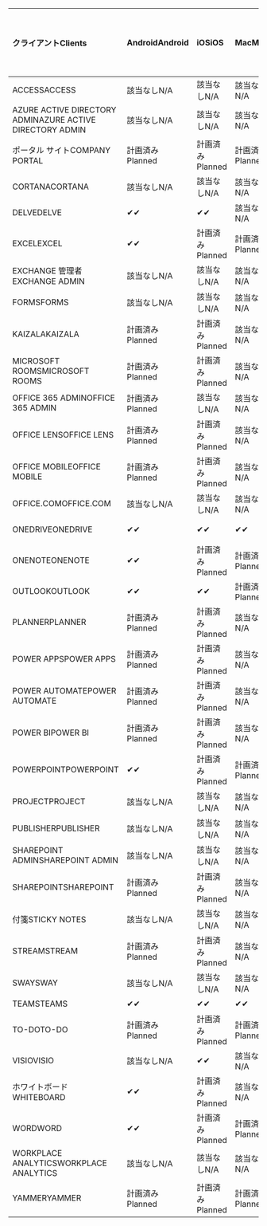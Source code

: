 <!-- This file is generated automatically. Changes made to this file will be overwritten.-->
|<span data-ttu-id="5725c-101">クライアント</span><span class="sxs-lookup"><span data-stu-id="5725c-101">Clients</span></span>|<span data-ttu-id="5725c-102">Android</span><span class="sxs-lookup"><span data-stu-id="5725c-102">Android</span></span>|<span data-ttu-id="5725c-103">iOS</span><span class="sxs-lookup"><span data-stu-id="5725c-103">iOS</span></span>|<span data-ttu-id="5725c-104">Mac</span><span class="sxs-lookup"><span data-stu-id="5725c-104">Mac</span></span>|<span data-ttu-id="5725c-105">Windows 10</span><span class="sxs-lookup"><span data-stu-id="5725c-105">Windows 10</span></span><br><span data-ttu-id="5725c-106">Desktop</span><span class="sxs-lookup"><span data-stu-id="5725c-106">Desktop</span></span>|<span data-ttu-id="5725c-107">Windows 10</span><span class="sxs-lookup"><span data-stu-id="5725c-107">Windows 10</span></span><br><span data-ttu-id="5725c-108">モダン アプリ</span><span class="sxs-lookup"><span data-stu-id="5725c-108">Modern Apps</span></span>|
|:-|:-|:-|:-|:-|:-|
|<span data-ttu-id="5725c-109">ACCESS</span><span class="sxs-lookup"><span data-stu-id="5725c-109">ACCESS</span></span>|<span data-ttu-id="5725c-110">該当なし</span><span class="sxs-lookup"><span data-stu-id="5725c-110">N/A</span></span>|<span data-ttu-id="5725c-111">該当なし</span><span class="sxs-lookup"><span data-stu-id="5725c-111">N/A</span></span>|<span data-ttu-id="5725c-112">該当なし</span><span class="sxs-lookup"><span data-stu-id="5725c-112">N/A</span></span>|<span data-ttu-id="5725c-113">計画済み</span><span class="sxs-lookup"><span data-stu-id="5725c-113">Planned</span></span>|<span data-ttu-id="5725c-114">該当なし</span><span class="sxs-lookup"><span data-stu-id="5725c-114">N/A</span></span>|
|<span data-ttu-id="5725c-115">AZURE ACTIVE DIRECTORY ADMIN</span><span class="sxs-lookup"><span data-stu-id="5725c-115">AZURE ACTIVE DIRECTORY ADMIN</span></span>|<span data-ttu-id="5725c-116">該当なし</span><span class="sxs-lookup"><span data-stu-id="5725c-116">N/A</span></span>|<span data-ttu-id="5725c-117">該当なし</span><span class="sxs-lookup"><span data-stu-id="5725c-117">N/A</span></span>|<span data-ttu-id="5725c-118">該当なし</span><span class="sxs-lookup"><span data-stu-id="5725c-118">N/A</span></span>|<span data-ttu-id="5725c-119">計画済み</span><span class="sxs-lookup"><span data-stu-id="5725c-119">Planned</span></span>|<span data-ttu-id="5725c-120">該当なし</span><span class="sxs-lookup"><span data-stu-id="5725c-120">N/A</span></span>|
|<span data-ttu-id="5725c-121">ポータル サイト</span><span class="sxs-lookup"><span data-stu-id="5725c-121">COMPANY PORTAL</span></span>|<span data-ttu-id="5725c-122">計画済み</span><span class="sxs-lookup"><span data-stu-id="5725c-122">Planned</span></span>|<span data-ttu-id="5725c-123">計画済み</span><span class="sxs-lookup"><span data-stu-id="5725c-123">Planned</span></span>|<span data-ttu-id="5725c-124">計画済み</span><span class="sxs-lookup"><span data-stu-id="5725c-124">Planned</span></span>|<span data-ttu-id="5725c-125">該当なし</span><span class="sxs-lookup"><span data-stu-id="5725c-125">N/A</span></span>|<span data-ttu-id="5725c-126">計画済み</span><span class="sxs-lookup"><span data-stu-id="5725c-126">Planned</span></span>|
|<span data-ttu-id="5725c-127">CORTANA</span><span class="sxs-lookup"><span data-stu-id="5725c-127">CORTANA</span></span>|<span data-ttu-id="5725c-128">該当なし</span><span class="sxs-lookup"><span data-stu-id="5725c-128">N/A</span></span>|<span data-ttu-id="5725c-129">該当なし</span><span class="sxs-lookup"><span data-stu-id="5725c-129">N/A</span></span>|<span data-ttu-id="5725c-130">該当なし</span><span class="sxs-lookup"><span data-stu-id="5725c-130">N/A</span></span>|<span data-ttu-id="5725c-131">該当なし</span><span class="sxs-lookup"><span data-stu-id="5725c-131">N/A</span></span>|<span data-ttu-id="5725c-132">計画済み</span><span class="sxs-lookup"><span data-stu-id="5725c-132">Planned</span></span>|
|<span data-ttu-id="5725c-133">DELVE</span><span class="sxs-lookup"><span data-stu-id="5725c-133">DELVE</span></span>|<span data-ttu-id="5725c-134">✔</span><span class="sxs-lookup"><span data-stu-id="5725c-134">✔</span></span>|<span data-ttu-id="5725c-135">✔</span><span class="sxs-lookup"><span data-stu-id="5725c-135">✔</span></span>|<span data-ttu-id="5725c-136">該当なし</span><span class="sxs-lookup"><span data-stu-id="5725c-136">N/A</span></span>|<span data-ttu-id="5725c-137">該当なし</span><span class="sxs-lookup"><span data-stu-id="5725c-137">N/A</span></span>|<span data-ttu-id="5725c-138">該当なし</span><span class="sxs-lookup"><span data-stu-id="5725c-138">N/A</span></span>|
|<span data-ttu-id="5725c-139">EXCEL</span><span class="sxs-lookup"><span data-stu-id="5725c-139">EXCEL</span></span>|<span data-ttu-id="5725c-140">✔</span><span class="sxs-lookup"><span data-stu-id="5725c-140">✔</span></span>|<span data-ttu-id="5725c-141">計画済み</span><span class="sxs-lookup"><span data-stu-id="5725c-141">Planned</span></span>|<span data-ttu-id="5725c-142">計画済み</span><span class="sxs-lookup"><span data-stu-id="5725c-142">Planned</span></span>|<span data-ttu-id="5725c-143">計画済み</span><span class="sxs-lookup"><span data-stu-id="5725c-143">Planned</span></span>|<span data-ttu-id="5725c-144">該当なし</span><span class="sxs-lookup"><span data-stu-id="5725c-144">N/A</span></span>|
|<span data-ttu-id="5725c-145">EXCHANGE 管理者</span><span class="sxs-lookup"><span data-stu-id="5725c-145">EXCHANGE ADMIN</span></span>|<span data-ttu-id="5725c-146">該当なし</span><span class="sxs-lookup"><span data-stu-id="5725c-146">N/A</span></span>|<span data-ttu-id="5725c-147">該当なし</span><span class="sxs-lookup"><span data-stu-id="5725c-147">N/A</span></span>|<span data-ttu-id="5725c-148">該当なし</span><span class="sxs-lookup"><span data-stu-id="5725c-148">N/A</span></span>|<span data-ttu-id="5725c-149">✔</span><span class="sxs-lookup"><span data-stu-id="5725c-149">✔</span></span>|<span data-ttu-id="5725c-150">該当なし</span><span class="sxs-lookup"><span data-stu-id="5725c-150">N/A</span></span>|
|<span data-ttu-id="5725c-151">FORMS</span><span class="sxs-lookup"><span data-stu-id="5725c-151">FORMS</span></span>|<span data-ttu-id="5725c-152">該当なし</span><span class="sxs-lookup"><span data-stu-id="5725c-152">N/A</span></span>|<span data-ttu-id="5725c-153">該当なし</span><span class="sxs-lookup"><span data-stu-id="5725c-153">N/A</span></span>|<span data-ttu-id="5725c-154">該当なし</span><span class="sxs-lookup"><span data-stu-id="5725c-154">N/A</span></span>|<span data-ttu-id="5725c-155">該当なし</span><span class="sxs-lookup"><span data-stu-id="5725c-155">N/A</span></span>|<span data-ttu-id="5725c-156">該当なし</span><span class="sxs-lookup"><span data-stu-id="5725c-156">N/A</span></span>|
|<span data-ttu-id="5725c-157">KAIZALA</span><span class="sxs-lookup"><span data-stu-id="5725c-157">KAIZALA</span></span>|<span data-ttu-id="5725c-158">計画済み</span><span class="sxs-lookup"><span data-stu-id="5725c-158">Planned</span></span>|<span data-ttu-id="5725c-159">計画済み</span><span class="sxs-lookup"><span data-stu-id="5725c-159">Planned</span></span>|<span data-ttu-id="5725c-160">該当なし</span><span class="sxs-lookup"><span data-stu-id="5725c-160">N/A</span></span>|<span data-ttu-id="5725c-161">該当なし</span><span class="sxs-lookup"><span data-stu-id="5725c-161">N/A</span></span>|<span data-ttu-id="5725c-162">該当なし</span><span class="sxs-lookup"><span data-stu-id="5725c-162">N/A</span></span>|
|<span data-ttu-id="5725c-163">MICROSOFT ROOMS</span><span class="sxs-lookup"><span data-stu-id="5725c-163">MICROSOFT ROOMS</span></span>|<span data-ttu-id="5725c-164">計画済み</span><span class="sxs-lookup"><span data-stu-id="5725c-164">Planned</span></span>|<span data-ttu-id="5725c-165">計画済み</span><span class="sxs-lookup"><span data-stu-id="5725c-165">Planned</span></span>|<span data-ttu-id="5725c-166">該当なし</span><span class="sxs-lookup"><span data-stu-id="5725c-166">N/A</span></span>|<span data-ttu-id="5725c-167">該当なし</span><span class="sxs-lookup"><span data-stu-id="5725c-167">N/A</span></span>|<span data-ttu-id="5725c-168">該当なし</span><span class="sxs-lookup"><span data-stu-id="5725c-168">N/A</span></span>|
|<span data-ttu-id="5725c-169">OFFICE 365 ADMIN</span><span class="sxs-lookup"><span data-stu-id="5725c-169">OFFICE 365 ADMIN</span></span>|<span data-ttu-id="5725c-170">計画済み</span><span class="sxs-lookup"><span data-stu-id="5725c-170">Planned</span></span>|<span data-ttu-id="5725c-171">該当なし</span><span class="sxs-lookup"><span data-stu-id="5725c-171">N/A</span></span>|<span data-ttu-id="5725c-172">該当なし</span><span class="sxs-lookup"><span data-stu-id="5725c-172">N/A</span></span>|<span data-ttu-id="5725c-173">該当なし</span><span class="sxs-lookup"><span data-stu-id="5725c-173">N/A</span></span>|<span data-ttu-id="5725c-174">該当なし</span><span class="sxs-lookup"><span data-stu-id="5725c-174">N/A</span></span>|
|<span data-ttu-id="5725c-175">OFFICE LENS</span><span class="sxs-lookup"><span data-stu-id="5725c-175">OFFICE LENS</span></span>|<span data-ttu-id="5725c-176">計画済み</span><span class="sxs-lookup"><span data-stu-id="5725c-176">Planned</span></span>|<span data-ttu-id="5725c-177">計画済み</span><span class="sxs-lookup"><span data-stu-id="5725c-177">Planned</span></span>|<span data-ttu-id="5725c-178">該当なし</span><span class="sxs-lookup"><span data-stu-id="5725c-178">N/A</span></span>|<span data-ttu-id="5725c-179">該当なし</span><span class="sxs-lookup"><span data-stu-id="5725c-179">N/A</span></span>|<span data-ttu-id="5725c-180">該当なし</span><span class="sxs-lookup"><span data-stu-id="5725c-180">N/A</span></span>|
|<span data-ttu-id="5725c-181">OFFICE MOBILE</span><span class="sxs-lookup"><span data-stu-id="5725c-181">OFFICE MOBILE</span></span>|<span data-ttu-id="5725c-182">計画済み</span><span class="sxs-lookup"><span data-stu-id="5725c-182">Planned</span></span>|<span data-ttu-id="5725c-183">計画済み</span><span class="sxs-lookup"><span data-stu-id="5725c-183">Planned</span></span>|<span data-ttu-id="5725c-184">該当なし</span><span class="sxs-lookup"><span data-stu-id="5725c-184">N/A</span></span>|<span data-ttu-id="5725c-185">該当なし</span><span class="sxs-lookup"><span data-stu-id="5725c-185">N/A</span></span>|<span data-ttu-id="5725c-186">該当なし</span><span class="sxs-lookup"><span data-stu-id="5725c-186">N/A</span></span>|
|<span data-ttu-id="5725c-187">OFFICE.COM</span><span class="sxs-lookup"><span data-stu-id="5725c-187">OFFICE.COM</span></span>|<span data-ttu-id="5725c-188">該当なし</span><span class="sxs-lookup"><span data-stu-id="5725c-188">N/A</span></span>|<span data-ttu-id="5725c-189">該当なし</span><span class="sxs-lookup"><span data-stu-id="5725c-189">N/A</span></span>|<span data-ttu-id="5725c-190">該当なし</span><span class="sxs-lookup"><span data-stu-id="5725c-190">N/A</span></span>|<span data-ttu-id="5725c-191">該当なし</span><span class="sxs-lookup"><span data-stu-id="5725c-191">N/A</span></span>|<span data-ttu-id="5725c-192">計画済み</span><span class="sxs-lookup"><span data-stu-id="5725c-192">Planned</span></span>|
|<span data-ttu-id="5725c-193">ONEDRIVE</span><span class="sxs-lookup"><span data-stu-id="5725c-193">ONEDRIVE</span></span>|<span data-ttu-id="5725c-194">✔</span><span class="sxs-lookup"><span data-stu-id="5725c-194">✔</span></span>|<span data-ttu-id="5725c-195">✔</span><span class="sxs-lookup"><span data-stu-id="5725c-195">✔</span></span>|<span data-ttu-id="5725c-196">✔</span><span class="sxs-lookup"><span data-stu-id="5725c-196">✔</span></span>|<span data-ttu-id="5725c-197">✔</span><span class="sxs-lookup"><span data-stu-id="5725c-197">✔</span></span>|<span data-ttu-id="5725c-198">計画済み</span><span class="sxs-lookup"><span data-stu-id="5725c-198">Planned</span></span>|
|<span data-ttu-id="5725c-199">ONENOTE</span><span class="sxs-lookup"><span data-stu-id="5725c-199">ONENOTE</span></span>|<span data-ttu-id="5725c-200">✔</span><span class="sxs-lookup"><span data-stu-id="5725c-200">✔</span></span>|<span data-ttu-id="5725c-201">計画済み</span><span class="sxs-lookup"><span data-stu-id="5725c-201">Planned</span></span>|<span data-ttu-id="5725c-202">計画済み</span><span class="sxs-lookup"><span data-stu-id="5725c-202">Planned</span></span>|<span data-ttu-id="5725c-203">計画済み</span><span class="sxs-lookup"><span data-stu-id="5725c-203">Planned</span></span>|<span data-ttu-id="5725c-204">計画済み</span><span class="sxs-lookup"><span data-stu-id="5725c-204">Planned</span></span>|
|<span data-ttu-id="5725c-205">OUTLOOK</span><span class="sxs-lookup"><span data-stu-id="5725c-205">OUTLOOK</span></span>|<span data-ttu-id="5725c-206">✔</span><span class="sxs-lookup"><span data-stu-id="5725c-206">✔</span></span>|<span data-ttu-id="5725c-207">✔</span><span class="sxs-lookup"><span data-stu-id="5725c-207">✔</span></span>|<span data-ttu-id="5725c-208">計画済み</span><span class="sxs-lookup"><span data-stu-id="5725c-208">Planned</span></span>|<span data-ttu-id="5725c-209">計画済み</span><span class="sxs-lookup"><span data-stu-id="5725c-209">Planned</span></span>|<span data-ttu-id="5725c-210">計画済み</span><span class="sxs-lookup"><span data-stu-id="5725c-210">Planned</span></span>|
|<span data-ttu-id="5725c-211">PLANNER</span><span class="sxs-lookup"><span data-stu-id="5725c-211">PLANNER</span></span>|<span data-ttu-id="5725c-212">計画済み</span><span class="sxs-lookup"><span data-stu-id="5725c-212">Planned</span></span>|<span data-ttu-id="5725c-213">計画済み</span><span class="sxs-lookup"><span data-stu-id="5725c-213">Planned</span></span>|<span data-ttu-id="5725c-214">該当なし</span><span class="sxs-lookup"><span data-stu-id="5725c-214">N/A</span></span>|<span data-ttu-id="5725c-215">該当なし</span><span class="sxs-lookup"><span data-stu-id="5725c-215">N/A</span></span>|<span data-ttu-id="5725c-216">該当なし</span><span class="sxs-lookup"><span data-stu-id="5725c-216">N/A</span></span>|
|<span data-ttu-id="5725c-217">POWER APPS</span><span class="sxs-lookup"><span data-stu-id="5725c-217">POWER APPS</span></span>|<span data-ttu-id="5725c-218">計画済み</span><span class="sxs-lookup"><span data-stu-id="5725c-218">Planned</span></span>|<span data-ttu-id="5725c-219">計画済み</span><span class="sxs-lookup"><span data-stu-id="5725c-219">Planned</span></span>|<span data-ttu-id="5725c-220">該当なし</span><span class="sxs-lookup"><span data-stu-id="5725c-220">N/A</span></span>|<span data-ttu-id="5725c-221">該当なし</span><span class="sxs-lookup"><span data-stu-id="5725c-221">N/A</span></span>|<span data-ttu-id="5725c-222">計画済み</span><span class="sxs-lookup"><span data-stu-id="5725c-222">Planned</span></span>|
|<span data-ttu-id="5725c-223">POWER AUTOMATE</span><span class="sxs-lookup"><span data-stu-id="5725c-223">POWER AUTOMATE</span></span>|<span data-ttu-id="5725c-224">計画済み</span><span class="sxs-lookup"><span data-stu-id="5725c-224">Planned</span></span>|<span data-ttu-id="5725c-225">計画済み</span><span class="sxs-lookup"><span data-stu-id="5725c-225">Planned</span></span>|<span data-ttu-id="5725c-226">該当なし</span><span class="sxs-lookup"><span data-stu-id="5725c-226">N/A</span></span>|<span data-ttu-id="5725c-227">該当なし</span><span class="sxs-lookup"><span data-stu-id="5725c-227">N/A</span></span>|<span data-ttu-id="5725c-228">該当なし</span><span class="sxs-lookup"><span data-stu-id="5725c-228">N/A</span></span>|
|<span data-ttu-id="5725c-229">POWER BI</span><span class="sxs-lookup"><span data-stu-id="5725c-229">POWER BI</span></span>|<span data-ttu-id="5725c-230">計画済み</span><span class="sxs-lookup"><span data-stu-id="5725c-230">Planned</span></span>|<span data-ttu-id="5725c-231">計画済み</span><span class="sxs-lookup"><span data-stu-id="5725c-231">Planned</span></span>|<span data-ttu-id="5725c-232">該当なし</span><span class="sxs-lookup"><span data-stu-id="5725c-232">N/A</span></span>|<span data-ttu-id="5725c-233">計画済み</span><span class="sxs-lookup"><span data-stu-id="5725c-233">Planned</span></span>|<span data-ttu-id="5725c-234">計画済み</span><span class="sxs-lookup"><span data-stu-id="5725c-234">Planned</span></span>|
|<span data-ttu-id="5725c-235">POWERPOINT</span><span class="sxs-lookup"><span data-stu-id="5725c-235">POWERPOINT</span></span>|<span data-ttu-id="5725c-236">✔</span><span class="sxs-lookup"><span data-stu-id="5725c-236">✔</span></span>|<span data-ttu-id="5725c-237">計画済み</span><span class="sxs-lookup"><span data-stu-id="5725c-237">Planned</span></span>|<span data-ttu-id="5725c-238">計画済み</span><span class="sxs-lookup"><span data-stu-id="5725c-238">Planned</span></span>|<span data-ttu-id="5725c-239">計画済み</span><span class="sxs-lookup"><span data-stu-id="5725c-239">Planned</span></span>|<span data-ttu-id="5725c-240">計画済み</span><span class="sxs-lookup"><span data-stu-id="5725c-240">Planned</span></span>|
|<span data-ttu-id="5725c-241">PROJECT</span><span class="sxs-lookup"><span data-stu-id="5725c-241">PROJECT</span></span>|<span data-ttu-id="5725c-242">該当なし</span><span class="sxs-lookup"><span data-stu-id="5725c-242">N/A</span></span>|<span data-ttu-id="5725c-243">該当なし</span><span class="sxs-lookup"><span data-stu-id="5725c-243">N/A</span></span>|<span data-ttu-id="5725c-244">該当なし</span><span class="sxs-lookup"><span data-stu-id="5725c-244">N/A</span></span>|<span data-ttu-id="5725c-245">計画済み</span><span class="sxs-lookup"><span data-stu-id="5725c-245">Planned</span></span>|<span data-ttu-id="5725c-246">該当なし</span><span class="sxs-lookup"><span data-stu-id="5725c-246">N/A</span></span>|
|<span data-ttu-id="5725c-247">PUBLISHER</span><span class="sxs-lookup"><span data-stu-id="5725c-247">PUBLISHER</span></span>|<span data-ttu-id="5725c-248">該当なし</span><span class="sxs-lookup"><span data-stu-id="5725c-248">N/A</span></span>|<span data-ttu-id="5725c-249">該当なし</span><span class="sxs-lookup"><span data-stu-id="5725c-249">N/A</span></span>|<span data-ttu-id="5725c-250">該当なし</span><span class="sxs-lookup"><span data-stu-id="5725c-250">N/A</span></span>|<span data-ttu-id="5725c-251">✔</span><span class="sxs-lookup"><span data-stu-id="5725c-251">✔</span></span>|<span data-ttu-id="5725c-252">該当なし</span><span class="sxs-lookup"><span data-stu-id="5725c-252">N/A</span></span>|
|<span data-ttu-id="5725c-253">SHAREPOINT ADMIN</span><span class="sxs-lookup"><span data-stu-id="5725c-253">SHAREPOINT ADMIN</span></span>|<span data-ttu-id="5725c-254">該当なし</span><span class="sxs-lookup"><span data-stu-id="5725c-254">N/A</span></span>|<span data-ttu-id="5725c-255">該当なし</span><span class="sxs-lookup"><span data-stu-id="5725c-255">N/A</span></span>|<span data-ttu-id="5725c-256">該当なし</span><span class="sxs-lookup"><span data-stu-id="5725c-256">N/A</span></span>|<span data-ttu-id="5725c-257">計画済み</span><span class="sxs-lookup"><span data-stu-id="5725c-257">Planned</span></span>|<span data-ttu-id="5725c-258">該当なし</span><span class="sxs-lookup"><span data-stu-id="5725c-258">N/A</span></span>|
|<span data-ttu-id="5725c-259">SHAREPOINT</span><span class="sxs-lookup"><span data-stu-id="5725c-259">SHAREPOINT</span></span>|<span data-ttu-id="5725c-260">計画済み</span><span class="sxs-lookup"><span data-stu-id="5725c-260">Planned</span></span>|<span data-ttu-id="5725c-261">計画済み</span><span class="sxs-lookup"><span data-stu-id="5725c-261">Planned</span></span>|<span data-ttu-id="5725c-262">該当なし</span><span class="sxs-lookup"><span data-stu-id="5725c-262">N/A</span></span>|<span data-ttu-id="5725c-263">該当なし</span><span class="sxs-lookup"><span data-stu-id="5725c-263">N/A</span></span>|<span data-ttu-id="5725c-264">該当なし</span><span class="sxs-lookup"><span data-stu-id="5725c-264">N/A</span></span>|
|<span data-ttu-id="5725c-265">付箋</span><span class="sxs-lookup"><span data-stu-id="5725c-265">STICKY NOTES</span></span>|<span data-ttu-id="5725c-266">該当なし</span><span class="sxs-lookup"><span data-stu-id="5725c-266">N/A</span></span>|<span data-ttu-id="5725c-267">該当なし</span><span class="sxs-lookup"><span data-stu-id="5725c-267">N/A</span></span>|<span data-ttu-id="5725c-268">該当なし</span><span class="sxs-lookup"><span data-stu-id="5725c-268">N/A</span></span>|<span data-ttu-id="5725c-269">該当なし</span><span class="sxs-lookup"><span data-stu-id="5725c-269">N/A</span></span>|<span data-ttu-id="5725c-270">計画済み</span><span class="sxs-lookup"><span data-stu-id="5725c-270">Planned</span></span>|
|<span data-ttu-id="5725c-271">STREAM</span><span class="sxs-lookup"><span data-stu-id="5725c-271">STREAM</span></span>|<span data-ttu-id="5725c-272">計画済み</span><span class="sxs-lookup"><span data-stu-id="5725c-272">Planned</span></span>|<span data-ttu-id="5725c-273">計画済み</span><span class="sxs-lookup"><span data-stu-id="5725c-273">Planned</span></span>|<span data-ttu-id="5725c-274">該当なし</span><span class="sxs-lookup"><span data-stu-id="5725c-274">N/A</span></span>|<span data-ttu-id="5725c-275">該当なし</span><span class="sxs-lookup"><span data-stu-id="5725c-275">N/A</span></span>|<span data-ttu-id="5725c-276">該当なし</span><span class="sxs-lookup"><span data-stu-id="5725c-276">N/A</span></span>|
|<span data-ttu-id="5725c-277">SWAY</span><span class="sxs-lookup"><span data-stu-id="5725c-277">SWAY</span></span>|<span data-ttu-id="5725c-278">該当なし</span><span class="sxs-lookup"><span data-stu-id="5725c-278">N/A</span></span>|<span data-ttu-id="5725c-279">該当なし</span><span class="sxs-lookup"><span data-stu-id="5725c-279">N/A</span></span>|<span data-ttu-id="5725c-280">該当なし</span><span class="sxs-lookup"><span data-stu-id="5725c-280">N/A</span></span>|<span data-ttu-id="5725c-281">該当なし</span><span class="sxs-lookup"><span data-stu-id="5725c-281">N/A</span></span>|<span data-ttu-id="5725c-282">計画済み</span><span class="sxs-lookup"><span data-stu-id="5725c-282">Planned</span></span>|
|<span data-ttu-id="5725c-283">TEAMS</span><span class="sxs-lookup"><span data-stu-id="5725c-283">TEAMS</span></span>|<span data-ttu-id="5725c-284">✔</span><span class="sxs-lookup"><span data-stu-id="5725c-284">✔</span></span>|<span data-ttu-id="5725c-285">✔</span><span class="sxs-lookup"><span data-stu-id="5725c-285">✔</span></span>|<span data-ttu-id="5725c-286">✔</span><span class="sxs-lookup"><span data-stu-id="5725c-286">✔</span></span>|<span data-ttu-id="5725c-287">計画済み</span><span class="sxs-lookup"><span data-stu-id="5725c-287">Planned</span></span>|<span data-ttu-id="5725c-288">該当なし</span><span class="sxs-lookup"><span data-stu-id="5725c-288">N/A</span></span>|
|<span data-ttu-id="5725c-289">TO-DO</span><span class="sxs-lookup"><span data-stu-id="5725c-289">TO-DO</span></span>|<span data-ttu-id="5725c-290">計画済み</span><span class="sxs-lookup"><span data-stu-id="5725c-290">Planned</span></span>|<span data-ttu-id="5725c-291">計画済み</span><span class="sxs-lookup"><span data-stu-id="5725c-291">Planned</span></span>|<span data-ttu-id="5725c-292">計画済み</span><span class="sxs-lookup"><span data-stu-id="5725c-292">Planned</span></span>|<span data-ttu-id="5725c-293">該当なし</span><span class="sxs-lookup"><span data-stu-id="5725c-293">N/A</span></span>|<span data-ttu-id="5725c-294">計画済み</span><span class="sxs-lookup"><span data-stu-id="5725c-294">Planned</span></span>|
|<span data-ttu-id="5725c-295">VISIO</span><span class="sxs-lookup"><span data-stu-id="5725c-295">VISIO</span></span>|<span data-ttu-id="5725c-296">該当なし</span><span class="sxs-lookup"><span data-stu-id="5725c-296">N/A</span></span>|<span data-ttu-id="5725c-297">✔</span><span class="sxs-lookup"><span data-stu-id="5725c-297">✔</span></span>|<span data-ttu-id="5725c-298">該当なし</span><span class="sxs-lookup"><span data-stu-id="5725c-298">N/A</span></span>|<span data-ttu-id="5725c-299">計画済み</span><span class="sxs-lookup"><span data-stu-id="5725c-299">Planned</span></span>|<span data-ttu-id="5725c-300">該当なし</span><span class="sxs-lookup"><span data-stu-id="5725c-300">N/A</span></span>|
|<span data-ttu-id="5725c-301">ホワイトボード</span><span class="sxs-lookup"><span data-stu-id="5725c-301">WHITEBOARD</span></span>|<span data-ttu-id="5725c-302">✔</span><span class="sxs-lookup"><span data-stu-id="5725c-302">✔</span></span>|<span data-ttu-id="5725c-303">計画済み</span><span class="sxs-lookup"><span data-stu-id="5725c-303">Planned</span></span>|<span data-ttu-id="5725c-304">該当なし</span><span class="sxs-lookup"><span data-stu-id="5725c-304">N/A</span></span>|<span data-ttu-id="5725c-305">該当なし</span><span class="sxs-lookup"><span data-stu-id="5725c-305">N/A</span></span>|<span data-ttu-id="5725c-306">計画済み</span><span class="sxs-lookup"><span data-stu-id="5725c-306">Planned</span></span>|
|<span data-ttu-id="5725c-307">WORD</span><span class="sxs-lookup"><span data-stu-id="5725c-307">WORD</span></span>|<span data-ttu-id="5725c-308">✔</span><span class="sxs-lookup"><span data-stu-id="5725c-308">✔</span></span>|<span data-ttu-id="5725c-309">計画済み</span><span class="sxs-lookup"><span data-stu-id="5725c-309">Planned</span></span>|<span data-ttu-id="5725c-310">計画済み</span><span class="sxs-lookup"><span data-stu-id="5725c-310">Planned</span></span>|<span data-ttu-id="5725c-311">計画済み</span><span class="sxs-lookup"><span data-stu-id="5725c-311">Planned</span></span>|<span data-ttu-id="5725c-312">✔</span><span class="sxs-lookup"><span data-stu-id="5725c-312">✔</span></span>|
|<span data-ttu-id="5725c-313">WORKPLACE ANALYTICS</span><span class="sxs-lookup"><span data-stu-id="5725c-313">WORKPLACE ANALYTICS</span></span>|<span data-ttu-id="5725c-314">該当なし</span><span class="sxs-lookup"><span data-stu-id="5725c-314">N/A</span></span>|<span data-ttu-id="5725c-315">該当なし</span><span class="sxs-lookup"><span data-stu-id="5725c-315">N/A</span></span>|<span data-ttu-id="5725c-316">該当なし</span><span class="sxs-lookup"><span data-stu-id="5725c-316">N/A</span></span>|<span data-ttu-id="5725c-317">該当なし</span><span class="sxs-lookup"><span data-stu-id="5725c-317">N/A</span></span>|<span data-ttu-id="5725c-318">該当なし</span><span class="sxs-lookup"><span data-stu-id="5725c-318">N/A</span></span>|
|<span data-ttu-id="5725c-319">YAMMER</span><span class="sxs-lookup"><span data-stu-id="5725c-319">YAMMER</span></span>|<span data-ttu-id="5725c-320">計画済み</span><span class="sxs-lookup"><span data-stu-id="5725c-320">Planned</span></span>|<span data-ttu-id="5725c-321">計画済み</span><span class="sxs-lookup"><span data-stu-id="5725c-321">Planned</span></span>|<span data-ttu-id="5725c-322">計画済み</span><span class="sxs-lookup"><span data-stu-id="5725c-322">Planned</span></span>|<span data-ttu-id="5725c-323">計画済み</span><span class="sxs-lookup"><span data-stu-id="5725c-323">Planned</span></span>|<span data-ttu-id="5725c-324">N/A</span><span class="sxs-lookup"><span data-stu-id="5725c-324">N/A</span></span>|
